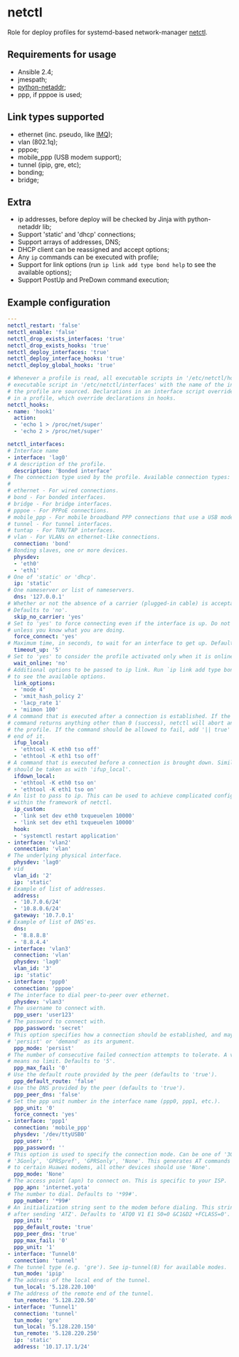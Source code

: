 # netctl

Role for deploy profiles for systemd-based network-manager
[netctl](//github.com/joukewitteveen/netctl).

## Requirements for usage

* Ansible 2.4;
* jmespath;
* [python-netaddr](//docs.ansible.com/ansible/playbooks_filters_ipaddr.html);
* ppp, if pppoe is used;

## Link types supported

* ethernet (inc. pseudo, like [IMQ](//github.com/imq/linuximq));
* vlan (802.1q);
* pppoe;
* mobile_ppp (USB modem support);
* tunnel (ipip, gre, etc);
* bonding;
* bridge;

## Extra

* ip addresses, before deploy will be checked by Jinja with python-netaddr lib;
* Support 'static' and 'dhcp' connections;
* Support arrays of addresses, DNS;
* DHCP client can be reassigned and accept options;
* Any `ip` commands can be executed with profile;
* Support for link options (run `ip link add type bond help` to see the
  available options);
* Support PostUp and PreDown command execution;

## Example configuration

```yaml
---
netctl_restart: 'false'
netctl_enable: 'false'
netctl_drop_exists_interfaces: 'true'
netctl_drop_exists_hooks: 'true'
netctl_deploy_interfaces: 'true'
netctl_deploy_interface_hooks: 'true'
netctl_deploy_global_hooks: 'true'

# Whenever a profile is read, all executable scripts in '/etc/netctl/hooks' and any
# executable script in '/etc/netctl/interfaces' with the name of the interface for
# the profile are sourced. Declarations in an interface script override declarations
# in a profile, which override declarations in hooks.
netctl_hooks:
- name: 'hook1'
  action:
  - 'echo 1 > /proc/net/super'
  - 'echo 2 > /proc/net/super'

netctl_interfaces:
# Interface name
- interface: 'lag0'
# A description of the profile.
  description: 'Bonded interface'
# The connection type used by the profile. Available connection types:
#
# ethernet - For wired connections.
# bond - For bonded interfaces.
# bridge - For bridge interfaces.
# pppoe - For PPPoE connections.
# mobile_ppp - For mobile broadband PPP connections that use a USB modem.
# tunnel - For tunnel interfaces.
# tuntap - For TUN/TAP interfaces.
# vlan - For VLANs on ethernet-like connections.
  connection: 'bond'
# Bonding slaves, one or more devices.
  physdev:
  - 'eth0'
  - 'eth1'
# One of 'static' or 'dhcp'.
  ip: 'static'
# One nameserver or list of nameservers.
  dns: '127.0.0.1'
# Whether or not the absence of a carrier (plugged-in cable) is acceptable.
# Defaults to 'no'.
  skip_no_carrier: 'yes'
# Set to 'yes' to force connecting even if the interface is up. Do not use this
# unless you know what you are doing.
  force_connect: 'yes'
# Maximum time, in seconds, to wait for an interface to get up. Defaults to '5'.
  timeout_up: '5'
# Set to 'yes' to consider the profile activated only when it is online.
  wait_online: 'no'
# Additional options to be passed to ip link. Run `ip link add type bond help`
# to see the available options.
  link_options:
  - 'mode 4'
  - 'xmit_hash_policy 2'
  - 'lacp_rate 1'
  - 'miimon 100'
# A command that is executed after a connection is established. If the specified
# command returns anything other than 0 (success), netctl will abort and stop
# the profile. If the command should be allowed to fail, add '|| true' to the
# end of it.
  ifup_local:
  - 'ethtool -K eth0 tso off'
  - 'ethtool -K eth1 tso off'
# A command that is executed before a connection is brought down. Similar precautions
# should be taken as with 'ifup_local'.
  ifdown_local:
  - 'ethtool -K eth0 tso on'
  - 'ethtool -K eth1 tso on'
# An list to pass to ip. This can be used to achieve complicated configurations
# within the framework of netctl.
  ip_custom:
  - 'link set dev eth0 txqueuelen 10000'
  - 'link set dev eth1 txqueuelen 10000'
  hook:
  - 'systemctl restart application'
- interface: 'vlan2'
  connection: 'vlan'
# The underlying physical interface.
  physdev: 'lag0'
# vid
  vlan_id: '2'
  ip: 'static'
# Example of list of addresses.
  address:
  - '10.7.0.6/24'
  - '10.8.0.6/24'
  gateway: '10.7.0.1'
# Example of list of DNS'es.
  dns:
  - '8.8.8.8'
  - '8.8.4.4'
- interface: 'vlan3'
  connection: 'vlan'
  physdev: 'lag0'
  vlan_id: '3'
  ip: 'static'
- interface: 'ppp0'
  connection: 'pppoe'
# The interface to dial peer-to-peer over ethernet.
  physdev: 'vlan3'
# The username to connect with.
  ppp_user: 'user123'
# The password to connect with.
  ppp_password: 'secret'
# This option specifies how a connection should be established, and may take either
# 'persist' or 'demand' as its argument.
  ppp_mode: 'persist'
# The number of consecutive failed connection attempts to tolerate. A value of '0'
# means no limit. Defaults to '5'.
  ppp_max_fail: '0'
# Use the default route provided by the peer (defaults to 'true').
  ppp_default_route: 'false'
# Use the DNS provided by the peer (defaults to 'true').
  ppp_peer_dns: 'false'
# Set the ppp unit number in the interface name (ppp0, ppp1, etc.).
  ppp_unit: '0'
  force_connect: 'yes'
- interface: 'ppp1'
  connection: 'mobile_ppp'
  physdev: '/dev/ttyUSB0'
  ppp_user: ''
  ppp_password: ''
# This option is used to specify the connection mode. Can be one of '3Gpref',
# '3Gonly', 'GPRSpref', 'GPRSonly', 'None'. This generates AT commands specific
# to certain Huawei modems, all other devices should use 'None'.
  ppp_mode: 'None'
# The access point (apn) to connect on. This is specific to your ISP.
  ppp_apn: 'internet.yota'
# The number to dial. Defaults to '*99#'.
  ppp_number: '*99#'
# An initialization string sent to the modem before dialing. This string is sent
# after sending 'ATZ'. Defaults to 'ATQ0 V1 E1 S0=0 &C1&D2 +FCLASS=0'.
  ppp_init: ''
  ppp_default_route: 'true'
  ppp_peer_dns: 'true'
  ppp_max_fail: '0'
  ppp_unit: '1'
- interface: 'Tunnel0'
  connection: 'tunnel'
# The tunnel type (e.g. 'gre'). See ip-tunnel(8) for available modes.
  tun_mode: 'ipip'
# The address of the local end of the tunnel.
  tun_local: '5.128.220.100'
# The address of the remote end of the tunnel.
  tun_remote: '5.128.220.50'
- interface: 'Tunnel1'
  connection: 'tunnel'
  tun_mode: 'gre'
  tun_local: '5.128.220.150'
  tun_remote: '5.128.220.250'
  ip: 'static'
  address: '10.17.17.1/24'
```
